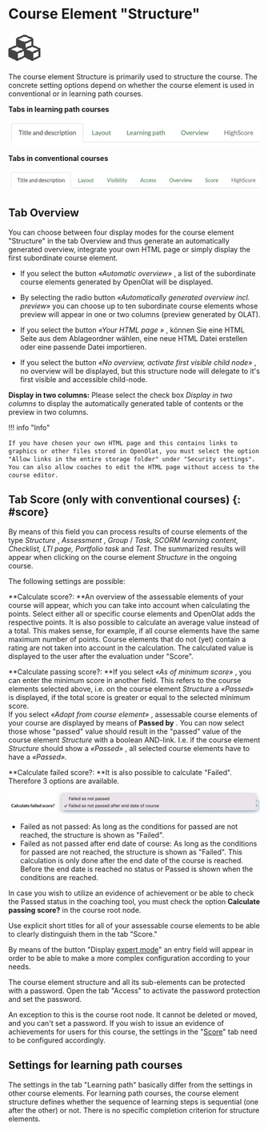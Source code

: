 # Course Element "Structure"

![structure icon](assets/structure.png)

The course element Structure is primarily used to structure the course. The
concrete setting options depend on whether the course element is used in
conventional or in learning path courses.

 **Tabs in learning path courses**

 **![structure tab learnign path courses](assets/structure_tabs_lpc_en.png)**

 **Tabs in conventional courses**

 **![structure tab conventional courses](assets/sturcture_tabs_cc_en.png)**

  

## Tab Overview

You can choose between four display modes for the course element "Structure"
in the tab Overview and thus generate an automatically generated overview,
integrate your own HTML page or simply display the first subordinate course
element.

  * If you select the button  _«Automatic overview»_ , a list of the subordinate course elements generated by OpenOlat will be displayed.
  * By selecting the radio button  _«Automatically generated overview incl. preview»_  you can choose up to ten subordinate course elements whose preview will appear in one or two columns (preview generated by OLAT).
  * If you select the button  _«Your HTML page »_ , können Sie eine HTML Seite aus dem Ablageordner wählen, eine neue HTML Datei erstellen oder eine passende Datei importieren.  

  * If you select the button   _«No overview, activate first visible child node»_ , no overview will be displayed, but this structure node will delegate to it's first visible and accessible child-node.

 **Display in two columns:**  Please select the check box  _Display in two
columns_  to display the automatically generated table of contents or the
preview in two columns.

!!! info "Info"

    If you have chosen your own HTML page and this contains links to graphics or other files stored in OpenOlat, you must select the option "Allow links in the entire storage folder" under "Security settings". You can also allow coaches to edit the HTML page without access to the course editor.

##  Tab Score (only with conventional courses) {: #score}

By means of this field you can process results of course elements of the type
_Structure_ ,  _Assessment_ ,  _Group_  /  _Task, SCORM learning content,
Checklist, LTI page, Portfolio task_  and  _Test_. The summarized results will
appear when clicking on the course element  _Structure_  in the ongoing
course.

The following settings are possible:

 **Calculate score?:  **An overview of the assessable elements of your course
will appear, which you can take into account when calculating the points.
Select either all or specific course elements and OpenOlat adds the respective
points. It is also possible to calculate an average value instead of a total.
This makes sense, for example, if all course elements have the same maximum
number of points. Course elements that do not (yet) contain a rating are not
taken into account in the calculation. The calculated value is displayed to
the user after the evaluation under "Score".

 **Calculate passing score?:  **If you select  _«As of minimum score»_ , you
can enter the minimum score in another field. This refers to the course
elements selected above, i.e. on the course element  _Structure_  a
_«Passed»_  is displayed, if the total score is greater or equal to the
selected minimum score.  
If you select  _«Adopt from course element»_ , assessable course elements of
your course are displayed by means of  **Passed by**  . You can now select
those whose "passed" value should result in the "passed" value of the course
element  _Structure_  with a boolean AND-link. I.e. if the course element
_Structure_  should show a  _«Passed»_ , all selected course elements have to
have a  _«Passed»._

 **Calculate failed score?:  **It is also possible to calculate "Failed".
Therefore 3 options are available.

![structue score tab](assets/structure_score_tab.png)

  * Failed as not passed: As long as the conditions for passed are not reached, the structure is shown as "Failed". 
  * Failed as not passed after end date of course: As long as the conditions for passed are not reached, the structure is shown as "Failed". This calculation is only done after the end date of the course is reached. Before the end date is reached no status or Passed is shown when the conditions are reached. 

  

In case you wish to utilize an evidence of achievement or be able to check the
Passed status in the coaching tool, you must check the option  **Calculate
passing score?**  in the course root node.

Use explicit short titles for all of your assessable course elements to be
able to clearly distinguish them in the tab "Score."

By means of the button "Display  [expert mode](../course_create/Access_Restrictions_in_the_Expert_Mode.md)" an entry field will appear
in order to be able to make a more complex configuration according to your
needs.

The course element structure and all its sub-elements can be protected with a
password. Open the tab "Access" to activate the password protection and set
the password.

An exception to this is the course root node. It cannot be deleted or moved,
and you can't set a password. If you wish to issue an evidence of achievements
for users for this course, the settings in the
"[Score](Knowledge_Transfer.md#KnowledgeTransfer-_displayscore)" tab need to
be configured accordingly.

## Settings for learning path courses

The settings in the tab "Learning path" basically differ from the settings in
other course elements. For learning path courses, the course element structure
defines whether the sequence of learning steps is sequential (one after the
other) or not. There is no specific completion criterion for structure
elements.

  

